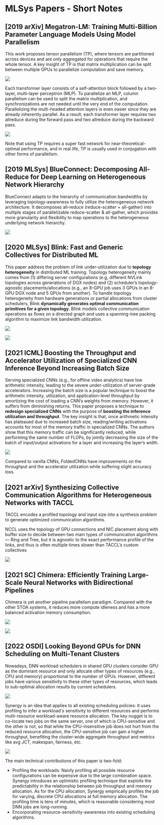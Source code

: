 # MLSys Papers - Short Notes

## \[2019 arXiv] Megatron-LM: Training Multi-Billion Parameter Language Models Using Model Parallelism

This work proposes tensor parallelism (TP), where tensors are partitioned across devices and are only aggregated for operations that require the whole tensor. A key insight of TP is that matrix multiplication can be split between multiple GPUs to parallelize computation and save memory.

&#x20;![](../../.gitbook/assets/parallelism-tp-parallel\_gemm.png)

Each transformer layer consists of a self-attention block followed by a two-layer, multi-layer perceptron (MLP). To parallelize an MLP, column parallelism can be used to split the matrix multiplication, and synchronizations are not needed until the very end of the computation. Parallelizing the multi-headed attention layers is even easier since they are already inherently parallel. As a result, each transformer layer requires two allreduce during the forward pass and two allreduce during the backward pass.

![](<../../.gitbook/assets/Screen Shot 2022-07-11 at 2.43.11 PM.png>)

Note that using TP requires a super fast network for near-theoretical-optimal performance, and in real life, TP is usually used in conjugation with other forms of parallelism.

## \[2019 MLSys] BlueConnect: Decomposing All-Reduce for Deep Learning on Heterogeneous Network Hierarchy

BlueConnect adapts to the hierarchy of communication bandwidths by leveraging topology-awareness to fully utilize the heterogeneous network architecture. It decomposes all-reduce (reduce-scatter + all-gather) into multiple stages of parallelizable reduce-scatter & all-gather, which provides more granularity and flexibility to map operations to the heterogeneous underlying network hierarchy.

![](<../../.gitbook/assets/Screen Shot 2022-07-11 at 2.06.26 PM.png>)

## \[2020 MLSys] Blink: Fast and Generic Collectives for Distributed ML

This paper address the problem of link under-utilization due to **topology heterogeneity** in distributed ML training. Topology heterogeneity mainly comes from (1) differing server configurations (e.g, different NVLink topologies across generations of DGX nodes) and (2) scheduler’s topology-agnostic placements/allocations (e.g., an 8-GPU job uses 3 GPUs in an 8-GPU DGX node and 5 GPUs from another). To handle topology heterogeneity from hardware generations or partial allocations from cluster schedulers, Blink **dynamically generates optimal communication primitives for a given topology**. Blink models collective communication operations as flows on a directed graph and uses a spanning-tree packing algorithm to maximize link bandwidth utilization.

![](<../../.gitbook/assets/Screen Shot 2022-07-11 at 1.45.47 PM.png>)

![](<../../.gitbook/assets/Screen Shot 2022-07-11 at 1.40.16 PM.png>)

## \[2021 ICML] Boosting the Throughput and Accelerator Utilization of Specialized CNN Inference Beyond Increasing Batch Size

Serving specialized CNNs (e.g., for offline video analytics) have low arithmetic intensity, leading to the severe under-utilization of server-grade accelerators. Increasing the batch size is a popular technique to boost the arithmetic intensity, utilization, and application-level throughput by amortizing the cost of loading a CNN’s weights from memory. However, it suffers from diminishing returns. This paper proposes a technique to **redesign specialized CNNs** with the purpose of **boosting the inference utilization and throughput**. The key insight is that, once arithmetic intensity has plateaued due to increased batch size, reading/writing activations accounts for most of the memory traffic in specialized CNNs. The authors show that this memory traffic can be significantly reduced, while performing the same number of FLOPs, by jointly decreasing the size of the batch of input/output activations for a layer and increasing the layer’s width.

![](<../../.gitbook/assets/Screen Shot 2022-07-11 at 11.59.45 AM.png>)

Compared to vanilla CNNs, FoldedCNNs have improvements on the throughput and the accelerator utilization while suffering slight accuracy loss.

## \[2021 arXiv] Synthesizing Collective Communication Algorithms for Heterogeneous Networks with TACCL

TACCL encodes a profiled topology and input size into a synthesis problem to generate optimized communication algorithms.

NCCL uses the topology of GPU connections and NIC placement along with buffer size to decide between two main types of communication algorithms — Ring and Tree, but it is agnostic to the exact performance profile of the links, and thus is often multiple times slower than TACCL’s custom collectives

![](<../../.gitbook/assets/Screen Shot 2022-07-11 at 1.49.42 PM.png>)

## \[2021 SC] Chimera: Efficiently Training Large-Scale Neural Networks with Bidirectional Pipelines

Chimera is yet another pipeline parallelism paradigm. Compared with the other STOA systems, it reduces more compute idleness and has a more balanced activation memory consumption.

![](<../../.gitbook/assets/Screen Shot 2022-07-11 at 2.22.11 PM.png>)

![](<../../.gitbook/assets/Screen Shot 2022-07-11 at 2.23.27 PM.png>)

## \[2022 OSDI] Looking Beyond GPUs for DNN Scheduling on Multi-Tenant Clusters

Nowadays, DNN workload schedulers in shared GPU clusters consider GPU as the dominant resource and only allocate other types of resources (e.g., CPU and memory) proportional to the number of GPUs. However, different jobs have various sensitivity to these other types of resources, which leads to sub-optimal allocation results by current schedulers. &#x20;

![](<../../.gitbook/assets/Screen Shot 2022-07-13 at 3.02.58 PM.png>)

Synergy is an idea that applies to all existing scheduling policies: It uses profiling to infer a workload's sensitivity to different resources and performs multi-resource workload-aware resource allocation. The key nugget is to co-locate two jobs on the same server, one of which is CPU-sensitive and the other is not, so that while the CPU-insensitive job does not hurt from the reduced resource allocation, the CPU-sensitive job can gain a higher throughput, benefiting the cluster-wide aggregate throughput and metrics like avg JCT, makespan, fairness, etc.

![](<../../.gitbook/assets/Screen Shot 2022-07-13 at 2.53.41 PM.png>)

The main technical contributions of this paper is two-fold:&#x20;

* Profiling the workloads: Naivly profiling all possible resource configurations can be expensive due to the large combination space. Synergy introduces an optimistic profiling technique that exploits the predictability in the relationship between job throughput and memory allocation. As for the CPU allocation, Synergy empirically profiles the job for varying, discrete CPU allocations at full memory allocation. The profiling time is tens of minutes, which is reasonable considering most DNN jobs are long-running.
* Encorporating resource-sensitivity-awareness into existing scheduling algorithms.
